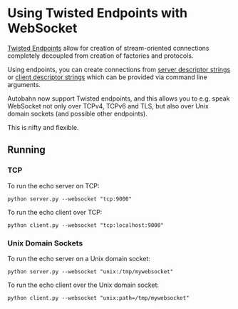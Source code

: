 # Using Twisted Endpoints with WebSocket

[Twisted Endpoints](http://twistedmatrix.com/documents/current/core/howto/endpoints.html) allow for creation of stream-oriented connections completely decoupled from creation of factories and protocols.

Using endpoints, you can create connections from [server descriptor strings](http://twistedmatrix.com/documents/13.2.0/api/twisted.internet.endpoints.serverFromString.html) or [client descriptor strings](http://twistedmatrix.com/documents/13.2.0/api/twisted.internet.endpoints.clientFromString.html) which can be provided via command line arguments.

Autobahn now support Twisted endpoints, and this allows you to e.g. speak WebSocket not only over TCPv4, TCPv6 and TLS, but also over Unix domain sockets (and possible other endpoints).

This is nifty and flexible.

## Running

### TCP

To run the echo server on TCP:

	python server.py --websocket "tcp:9000"

To run the echo client over TCP:

	python client.py --websocket "tcp:localhost:9000"

### Unix Domain Sockets

To run the echo server on a Unix domain socket:

	python server.py --websocket "unix:/tmp/mywebsocket"

To run the echo client over the Unix domain socket:

	python client.py --websocket "unix:path=/tmp/mywebsocket"
